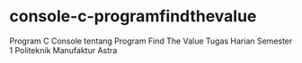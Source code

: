 # console-c-programfindthevalue
Program C Console tentang Program Find The Value
Tugas Harian Semester 1 Politeknik Manufaktur Astra
